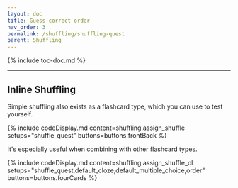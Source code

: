 ```yaml
---
layout: doc
title: Guess correct order
nav_order: 3
permalink: /shuffling/shuffling-quest
parent: Shuffling
---
```


{% include toc-doc.md %}

---
## Inline Shuffling

Simple shuffling also exists as a flashcard type, which you can use to test yourself.

{% include codeDisplay.md content=shuffling.assign_shuffle setups="shuffle_quest" buttons=buttons.frontBack %}

It's especially useful when combining with other flashcard types.

{% include codeDisplay.md content=shuffling.assign_shuffle_ol setups="shuffle_quest,default_cloze,default_multiple_choice,order" buttons=buttons.fourCards %}
